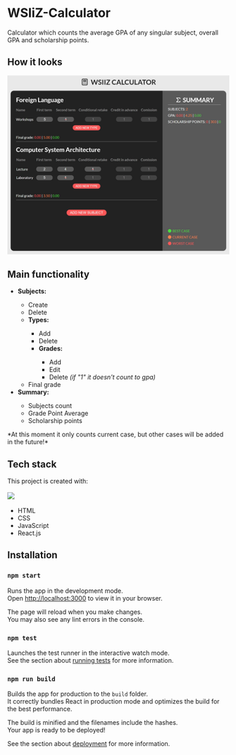 # WSIiZ-Calculator

Calculator which counts the average GPA of any singular subject, overall GPA and scholarship points.

## How it looks

![](./photo.jpg)

## Main functionality

<ul>
   <li><b>Subjects:</b></li>
   <ul>
      <li>Create</li>
      <li>Delete</li>
      <li><b>Types:</b></li>
      <ul>
         <li>Add</li>
         <li>Delete</li>
         <li><b>Grades:</b></li>
         <ul>
            <li>Add</li>
            <li>Edit</li>
            <li>Delete <i>(if "1" it doesn't count to gpa)</i></li>
         </ul>
      </ul>
      <li>Final grade</li>
   </ul>
   <li><b>Summary:</b></li>
   <ul>
      <li>Subjects count</li>
      <li>Grade Point Average</li>
      <li>Scholarship points</li>
   </ul>
</ul>
*At this moment it only counts current case, but other cases will be added in the future!*

## Tech stack

This project is created with:<br><br> <img src="https://skillicons.dev/icons?i=html,css,js,react"/>

-  HTML
-  CSS
-  JavaScript
-  React.js

## Installation

### `npm start`

Runs the app in the development mode.\
Open [http://localhost:3000](http://localhost:3000) to view it in your browser.

The page will reload when you make changes.\
You may also see any lint errors in the console.

### `npm test`

Launches the test runner in the interactive watch mode.\
See the section about [running tests](https://facebook.github.io/create-react-app/docs/running-tests) for more information.

### `npm run build`

Builds the app for production to the `build` folder.\
It correctly bundles React in production mode and optimizes the build for the best performance.

The build is minified and the filenames include the hashes.\
Your app is ready to be deployed!

See the section about [deployment](https://facebook.github.io/create-react-app/docs/deployment) for more information.
